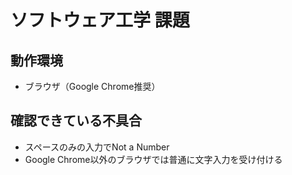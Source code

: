 # ソフトウェア工学 課題

## 動作環境
* ブラウザ（Google Chrome推奨）

## 確認できている不具合
* スペースのみの入力でNot a Number
* Google Chrome以外のブラウザでは普通に文字入力を受け付ける
